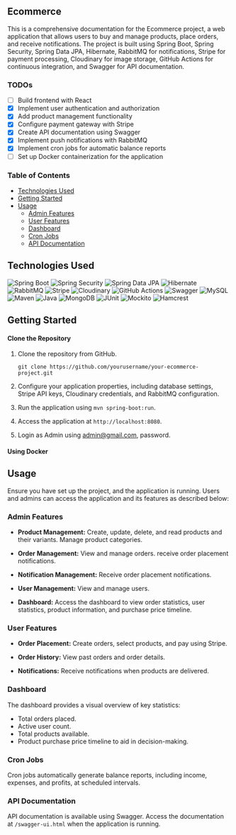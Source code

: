 ## Ecommerce

This is a comprehensive documentation for the Ecommerce project, a web application that allows users to buy and manage products, place orders, and receive notifications. The project is built using Spring Boot, Spring Security, Spring Data JPA, Hibernate, RabbitMQ for notifications, Stripe for payment processing, Cloudinary for image storage, GitHub Actions for continuous integration, and Swagger for API documentation.

### TODOs

- [ ] Build frontend with React
- [x] Implement user authentication and authorization
- [x] Add product management functionality
- [x] Configure payment gateway with Stripe
- [x] Create API documentation using Swagger
- [x] Implement push notifications with RabbitMQ
- [x] Implement cron jobs for automatic balance reports
- [ ] Set up Docker containerization for the application

### Table of Contents
- [Technologies Used](#technologies-used)
- [Getting Started](#getting-started)
- [Usage](#usage)
    - [Admin Features](#admin-features)
    - [User Features](#user-features)
    - [Dashboard](#dashboard)
    - [Cron Jobs](#cron-jobs)
    - [API Documentation](#api-documentation)
## Technologies Used

![Spring Boot](https://img.shields.io/badge/Spring%20Boot-3.1.2-brightgreen) ![Spring Security](https://img.shields.io/badge/Spring%20Security-6.0.0-brightgreen) ![Spring Data JPA](https://img.shields.io/badge/Spring%20Data%20JPA-4.0.0-brightgreen) ![Hibernate](https://img.shields.io/badge/Hibernate-6.2.5-brightgreen) ![RabbitMQ](https://img.shields.io/badge/RabbitMQ-3.9.7-brightgreen) ![Stripe](https://img.shields.io/badge/Stripe-Payment%20Gateway-brightgreen) ![Cloudinary](https://img.shields.io/badge/Cloudinary-Image%20Storage-brightgreen) ![GitHub Actions](https://img.shields.io/badge/GitHub%20Actions-CI/CD-brightgreen) ![Swagger](https://img.shields.io/badge/Swagger-API%20Documentation-brightgreen) ![MySQL](https://img.shields.io/badge/MySQL-8.0.26-brightgreen) ![Maven](https://img.shields.io/badge/Maven-4.0.0-brightgreen) ![Java](https://img.shields.io/badge/Java-17-brightgreen) ![MongoDB](https://img.shields.io/badge/MongoDB-5.0.3-brightgreen) ![JUnit](https://img.shields.io/badge/JUnit-5.8.0-brightgreen) ![Mockito](https://img.shields.io/badge/Mockito-4.0.0-brightgreen) ![Hamcrest](https://img.shields.io/badge/Hamcrest-2.2-brightgreen)


## Getting Started

#### Clone the Repository

1. Clone the repository from GitHub.

   ```shell
   git clone https://github.com/yourusername/your-ecommerce-project.git
2. Configure your application properties, including database settings, Stripe API keys, Cloudinary credentials, and RabbitMQ configuration.
3. Run the application using `mvn spring-boot:run`.
4. Access the application at `http://localhost:8080`.
5. Login as Admin using admin@gmail.com, password.

#### Using Docker



## Usage

Ensure you have set up the project, and the application is running. Users and admins can access the application and its features as described below:

### Admin Features

- **Product Management:** Create, update, delete, and read products and their variants. Manage product categories.

- **Order Management:** View and manage orders. receive order placement notifications.

- **Notification Management:** Receive order placement notifications.

- **User Management:** View and manage users.

- **Dashboard:** Access the dashboard to view order statistics, user statistics, product information, and purchase price timeline.

### User Features

- **Order Placement:** Create orders, select products, and pay using Stripe.

- **Order History:** View past orders and order details.

- **Notifications:** Receive notifications when products are delivered.

### Dashboard

The dashboard provides a visual overview of key statistics:

- Total orders placed.
- Active user count.
- Total products available.
- Product purchase price timeline to aid in decision-making.

### Cron Jobs

Cron jobs automatically generate balance reports, including income, expenses, and profits, at scheduled intervals.

### API Documentation

API documentation is available using Swagger. Access the documentation at `/swagger-ui.html` when the application is running.
